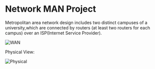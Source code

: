 # Network MAN Project

Metropolitan area network design includes two distinct campuses of a university,which are connected by routers (at least two routers for each campus) over an ISP(Internet Service Provider).

![WAN](https://user-images.githubusercontent.com/65470564/151797858-09804907-9691-4296-99a6-6908f3e8efff.jpg)

Physical View:

![Physical](https://user-images.githubusercontent.com/65470564/151798297-a07611c2-b44e-446e-a516-38c3fa521d49.jpg)

